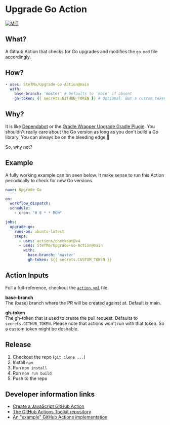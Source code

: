 # Upgrade Go Action

[![MIT](https://img.shields.io/badge/license-MIT-blue.svg)](https://github.com/StefMa/Upgrade-Go-Action/blob/main/LICENSE)

## What?

A Github Action that checks for Go upgrades and modifies the `go.mod` file accordingly.

## How?

```yml
- uses: StefMa/Upgrade-Go-Action@main
  with:
    base-branch: 'master' # Defaults to 'main' if absent
    gh-token: {{ secrets.GITHUB_TOKEN }} # Optional. But a custom token can be provided
```

## Why?

It is like [Dependabot](https://docs.github.com/en/code-security/dependabot/dependabot-version-updates/about-dependabot-version-updates) or the [Gradle Wrapper Upgrade Gradle Plugin](https://github.com/gradle/wrapper-upgrade-gradle-plugin).
You shouldn't really care about the Go version as long as you don't build a Go library.
You can always be on the bleeding edge 🙂

So, why not?

## Example

A fully working example can bn seen below.
It make sense to run this Action periodically to check for new Go versions.

```yml
name: Upgrade Go

on: 
  workflow_dispatch:
  schedule:
    - cron: "0 8 * * MON"

jobs:
  upgrade-go:
    runs-on: ubuntu-latest
    steps:
      - uses: actions/checkout@v4
      - uses: StefMa/Upgrade-Go-Action@main
        with:
          base-branch: 'master'
          gh-token: ${{ secrets.CUSTOM_TOKEN }}
```

## Action Inputs

Full a full-reference, checkout the [`action.yml`](action.yml) file.

**base-branch**</br>
The (base) branch where the PR will be created against at. Default is main.

**gh-token**</br>
The gh-token that is used to create the pull request. Defaults to `secrets.GITHUB_TOKEN`.
Please note that actions won't run with that token.
So a custom token might be desirable.

## Release

1. Checkout the repo (`git clone ...`)
2. Install `npm`
3. Run `npm install`
4. Run `npm run build`
5. Push to the repo

## Developer information links

* [Create a JavaScript GitHub Action](https://docs.github.com/en/actions/creating-actions/creating-a-javascript-action)
* [The GitHub Actions Toolkit repository](https://github.com/actions/toolkit)
* [An "example" GitHub Actions implementation](https://github.com/Blackjacx/backlog-notifier)
